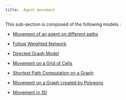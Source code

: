 ```yaml
---
title:  Agent movement
---
```



This sub-section is composed of the following models :

* [ Movement of an agent on different paths](Agent-movement-Follow-Path)

* [ Follow Weighted Network](Agent-movement-Follow-Weighted-Network-(Agents))

* [ Directed Graph Model](Agent-movement-Goto-Directed-Graph)

* [ Movement on a Grid of Cells](Agent-movement-Goto-Grid)

* [ Shortest Path Computation on a Graph](Agent-movement-Goto-Network)

* [ Movement on a Graph created by Polygons](Agent-movement-Goto-Polygon)

* [ Movement in 3D](Agent-movement-Moving3D)

